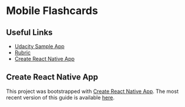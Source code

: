 # Mobile Flashcards

## Useful Links

- [Udacity Sample App](https://github.com/udacity/reactnd-UdaciFitness-complete/tree/app-prep)
- [Rubric](https://review.udacity.com/#!/rubrics/1021/view)
- [Create React Native App](https://github.com/react-community/create-react-native-app)

## Create React Native App

This project was bootstrapped with [Create React Native App](https://github.com/react-community/create-react-native-app). The most recent version of this guide is available [here](https://github.com/react-community/create-react-native-app/blob/master/react-native-scripts/template/README.md).

